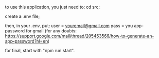 to use this application, you just need to:
 cd src;

 create a .env file;

 then, in your .env, put:
  user = youremail@gmail.com
  pass = you app-password for gmail (for any doubts: https://support.google.com/mail/thread/205453566/how-to-generate-an-app-password?hl=en)

 for final, start with "npm run start".
